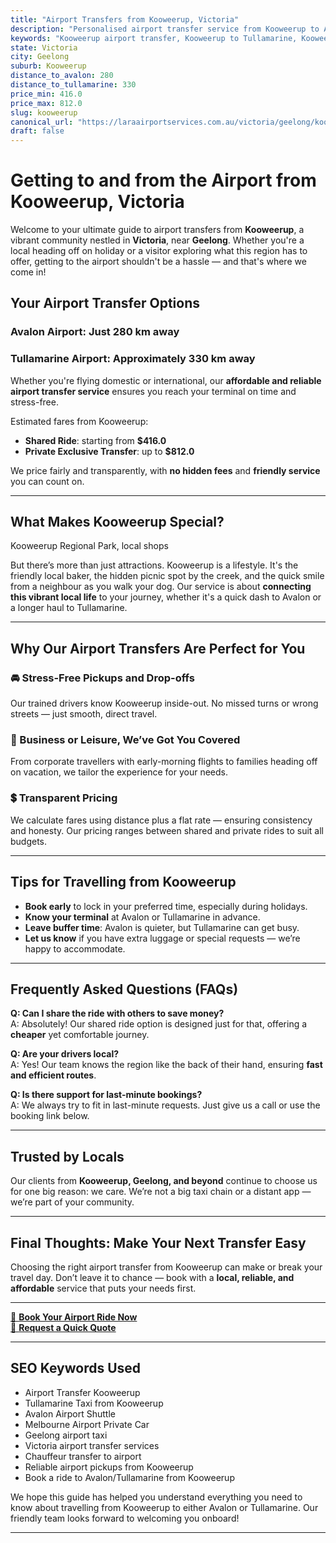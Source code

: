 ```yaml
---
title: "Airport Transfers from Kooweerup, Victoria"
description: "Personalised airport transfer service from Kooweerup to Avalon and Tullamarine airports. Enjoy a smooth, affordable ride with us!"
keywords: "Kooweerup airport transfer, Kooweerup to Tullamarine, Kooweerup to Avalon, airport taxi Kooweerup, private airport transfer Kooweerup, shared ride Kooweerup, Kooweerup transfers, airport shuttle Kooweerup, book Kooweerup airport taxi, affordable Kooweerup airport transfer, Kooweerup airport transfer service, airport transfer Geelong, airport transfer Melbourne, Melbourne airport taxi, airport transfers Victoria, Tullamarine airport shuttle, Avalon airport transfers, Melbourne private transfer, airport transport services Melbourne"
state: Victoria
city: Geelong
suburb: Kooweerup
distance_to_avalon: 280
distance_to_tullamarine: 330
price_min: 416.0
price_max: 812.0
slug: kooweerup
canonical_url: "https://laraairportservices.com.au/victoria/geelong/kooweerup/"
draft: false
---
```


# Getting to and from the Airport from Kooweerup, Victoria

Welcome to your ultimate guide to airport transfers from **Kooweerup**, a vibrant community nestled in **Victoria**, near **Geelong**. Whether you're a local heading off on holiday or a visitor exploring what this region has to offer, getting to the airport shouldn't be a hassle — and that's where we come in!

## Your Airport Transfer Options

### Avalon Airport: Just 280 km away  
### Tullamarine Airport: Approximately 330 km away

Whether you're flying domestic or international, our **affordable and reliable airport transfer service** ensures you reach your terminal on time and stress-free.

Estimated fares from Kooweerup:
- **Shared Ride**: starting from **$416.0**
- **Private Exclusive Transfer**: up to **$812.0**

We price fairly and transparently, with **no hidden fees** and **friendly service** you can count on.

---

## What Makes Kooweerup Special?

Kooweerup Regional Park, local shops

But there’s more than just attractions. Kooweerup is a lifestyle. It's the friendly local baker, the hidden picnic spot by the creek, and the quick smile from a neighbour as you walk your dog. Our service is about **connecting this vibrant local life** to your journey, whether it's a quick dash to Avalon or a longer haul to Tullamarine.

---

## Why Our Airport Transfers Are Perfect for You

### 🚘 Stress-Free Pickups and Drop-offs
Our trained drivers know Kooweerup inside-out. No missed turns or wrong streets — just smooth, direct travel.

### 💼 Business or Leisure, We’ve Got You Covered
From corporate travellers with early-morning flights to families heading off on vacation, we tailor the experience for your needs.

### 💲 Transparent Pricing
We calculate fares using distance plus a flat rate — ensuring consistency and honesty. Our pricing ranges between shared and private rides to suit all budgets.

---

## Tips for Travelling from Kooweerup

- **Book early** to lock in your preferred time, especially during holidays.
- **Know your terminal** at Avalon or Tullamarine in advance.
- **Leave buffer time**: Avalon is quieter, but Tullamarine can get busy.
- **Let us know** if you have extra luggage or special requests — we’re happy to accommodate.

---

## Frequently Asked Questions (FAQs)

**Q: Can I share the ride with others to save money?**  
A: Absolutely! Our shared ride option is designed just for that, offering a **cheaper** yet comfortable journey.

**Q: Are your drivers local?**  
A: Yes! Our team knows the region like the back of their hand, ensuring **fast and efficient routes**.

**Q: Is there support for last-minute bookings?**  
A: We always try to fit in last-minute requests. Just give us a call or use the booking link below.

---

## Trusted by Locals

Our clients from **Kooweerup, Geelong, and beyond** continue to choose us for one big reason: we care. We’re not a big taxi chain or a distant app — we’re part of your community.

---

## Final Thoughts: Make Your Next Transfer Easy

Choosing the right airport transfer from Kooweerup can make or break your travel day. Don’t leave it to chance — book with a **local, reliable, and affordable** service that puts your needs first.

---

[📅 **Book Your Airport Ride Now**](https://laraairportservices.square.site/s/appointments)  
[📧 **Request a Quick Quote**](https://laraairportservices.square.site/contact-us)

---

## SEO Keywords Used
- Airport Transfer Kooweerup
- Tullamarine Taxi from Kooweerup
- Avalon Airport Shuttle
- Melbourne Airport Private Car
- Geelong airport taxi
- Victoria airport transfer services
- Chauffeur transfer to airport
- Reliable airport pickups from Kooweerup
- Book a ride to Avalon/Tullamarine from Kooweerup

We hope this guide has helped you understand everything you need to know about travelling from Kooweerup to either Avalon or Tullamarine. Our friendly team looks forward to welcoming you onboard!

---
